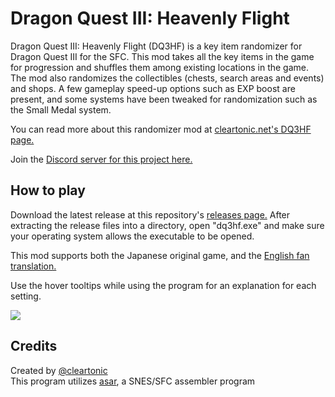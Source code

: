 # Dragon Quest III: Heavenly Flight

Dragon Quest III: Heavenly Flight (DQ3HF) is a key item randomizer for Dragon Quest III for the SFC. This mod takes all the key items in the game for progression and shuffles them among existing locations in the game. The mod also randomizes the collectibles (chests, search areas and events) and shops. A few gameplay speed-up options such as EXP boost are present, and some systems have been tweaked for randomization such as the Small Medal system.

You can read more about this randomizer mod at [cleartonic.net's DQ3HF page.](https://cleartonic.net/dq3hf/dq3hf.html)

Join the [Discord server for this project here.](https://discord.gg/YwygyUWMEd)

## How to play

Download the latest release at this repository's [releases page.](https://github.com/cleartonic/dq3hf/releases/)  After extracting the release files into a directory, open "dq3hf.exe" and make sure your operating system allows the executable to be opened. 

This mod supports both the Japanese original game, and the [English fan translation.](https://www.romhacking.net/translations/1323/)  

Use the hover tooltips while using the program for an explanation for each setting.  



![](http://cleartonic.net/dq3hf/img/github_1.png)



## Credits
Created by [@cleartonic](https://twitter.com/cleartonic)  
This program utilizes [asar](https://github.com/RPGHacker/asar), a SNES/SFC assembler program


